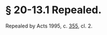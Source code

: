 # § 20-13.1 Repealed.

<p>Repealed by Acts 1995, c. <a href='http://lis.virginia.gov/cgi-bin/legp604.exe?951+ful+CHAP0355'>355</a>, cl. 2.</p>